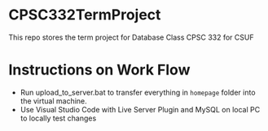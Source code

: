 # CPSC332TermProject
This repo stores the term project for Database Class CPSC 332 for CSUF

# Instructions on Work Flow
- Run upload_to_server.bat to transfer everything in `homepage` folder into the virtual machine.
- Use Visual Studio Code with Live Server Plugin and MySQL on local PC to locally test changes
